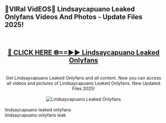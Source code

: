 <h2>🔴VIRal VidEOS🔴 Lindsaycapuano Leaked Onlyfans Videos And Photos - Update Files 2025!</h2>
<br>
<div align="center">
<h2><a href="https://virallinks.top/odZfE0" rel="nofollow">🔴 CLICK HERE 🌐==►► Lindsaycapuano Leaked Onlyfans</a></h2>
<br>
Get Lindsaycapuano Leaked Onlyfans and all content. Now you can access all videos and pictures of Lindsaycapuano Leaked Onlyfans. New Updated Files 2025!
<br>
<br>
<a href="https://virallinks.top/odZfE0" rel="nofollow" data-target="animated-image.originalLink"><img src="https://i.imgur.com/dJHk4Zq.gif)" alt="Lindsaycapuano Leaked Onlyfans" style="max-width: 100%; display: inline-block;" data-target="animated-image.originalImage"></a>
</div>
<br>
lindsaycapuano leaked onlyfans<br>
lindsaycapuano onlyfans leak